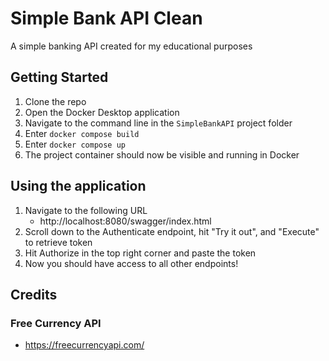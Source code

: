 # Simple Bank API Clean 

A simple banking API created for my educational purposes

## Getting Started

1. Clone the repo
2. Open the Docker Desktop application
3. Navigate to the command line in the `SimpleBankAPI` project folder
4. Enter `docker compose build`
5. Enter `docker compose up`
6. The project container should now be visible and running in Docker

## Using the application 

1. Navigate to the following URL
   - http://localhost:8080/swagger/index.html
2. Scroll down to the Authenticate endpoint, hit "Try it out", and "Execute" to retrieve token
3. Hit Authorize in the top right corner and paste the token
4. Now you should have access to all other endpoints!

## Credits 

### Free Currency API
 - https://freecurrencyapi.com/
